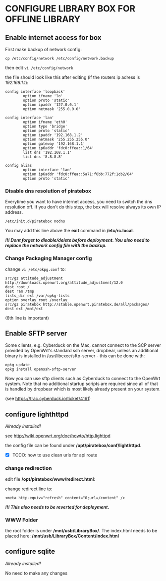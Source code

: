 # CONFIGURE LIBRARY BOX FOR OFFLINE LIBRARY

## Enable internet access for box

First make backup of network config:

```
cp /etc/config/network /etc/config/network.backup
```

then edit `vi /etc/config/network`

the file should look like this after editing (if the routers ip adress is *192.168.1.1*):

```
config interface 'loopback'
        option ifname 'lo'
        option proto 'static'
        option ipaddr '127.0.0.1'
        option netmask '255.0.0.0'

config interface 'lan'
        option ifname 'eth0'
        option type 'bridge'
        option proto 'static'
        option ipaddr '192.168.1.2'
        option netmask '255.255.255.0'
        option gateway '192.168.1.1'
        option ip6addr 'fdc0:ffea::1/64'
        list dns '192.168.1.1'
        list dns '8.8.8.8'

config alias
        option interface 'lan'
        option ip6addr 'fdc0:ffea::5a71:f0bb:772f:1cb2/64'
        option proto 'static'
```


### Disable dns resolution of piratebox

Everytime you want to have internet access, you need to switch the dns resolution off. If you don't do this step, the box will resolve always its own IP address.

```
/etc/init.d/piratebox nodns
```
You may add this line above the **exit** command in **/etc/rc.local**.

***!!! Dont forget to disable/delete before deployment. You also need to replace the network config file with the backup.***

### Change Packaging Manager config

change `vi /etc/okpg.conf` to:

```
src/gz attitude_adjustment http://downloads.openwrt.org/attitude_adjustment/12.0
dest root /
dest ram /tmp
lists_dir ext /var/opkg-lists
option overlay_root /overlay
src/gz piratebox http://stable.openwrt.piratebox.de/all/packages/
dest ext /mnt/ext
```

(6th line is important)

## Enable SFTP server
Some clients, e.g. Cyberduck on the Mac, cannot connect to the SCP server provided by OpenWrt's standard ssh server, dropbear, unless an additional binary is installed in /usr/libexec/sftp-server - this can be done with:

```
opkg update
opkg install openssh-sftp-server
```
Now you can use sftp clients such as Cyberduck to connect to the OpenWrt system. Note that no additional startup scripts are required since all of that is handled by dropbear which is most likely already present on your system.

(see <https://trac.cyberduck.io/ticket/4161>)


## configure lighthttpd

*Already installed!*

see <http://wiki.openwrt.org/doc/howto/http.lighttpd>

the config file can be found under **/opt/piratebox/conf/lighthttpd**.

* [x] TODO: how to use clean urls for api route

### change redirection

edit file **/opt/piratebox/www/redirect.html**:

change redirect line to:

```
<meta http-equiv="refresh" content="0;url=/content" />
```

***!!! This also needs to be reverted for deployment.***

### WWW Folder

the root folder is under **/mnt/usb/LibraryBox/**. The index.html needs to be placed here: **/mnt/usb/LibraryBox/Content/index.html**


## configure sqlite

*Already installed!*

No need to make any changes